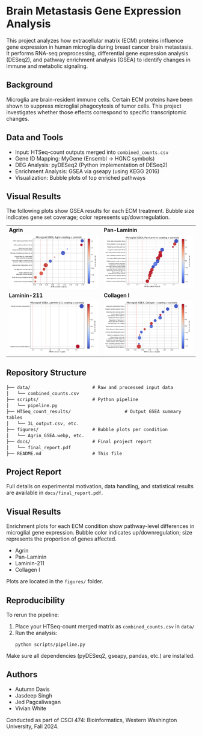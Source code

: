 # Brain Metastasis Gene Expression Analysis

This project analyzes how extracellular matrix (ECM) proteins influence gene expression in human microglia during breast cancer brain metastasis. It performs RNA-seq preprocessing, differential gene expression analysis (DESeq2), and pathway enrichment analysis (GSEA) to identify changes in immune and metabolic signaling.

## Background

Microglia are brain-resident immune cells. Certain ECM proteins have been shown to suppress microglial phagocytosis of tumor cells. This project investigates whether those effects correspond to specific transcriptomic changes.

## Data and Tools

- Input: HTSeq-count outputs merged into `combined_counts.csv`
- Gene ID Mapping: MyGene (Ensembl → HGNC symbols)
- DEG Analysis: pyDESeq2 (Python implementation of DESeq2)
- Enrichment Analysis: GSEA via gseapy (using KEGG 2016)
- Visualization: Bubble plots of top enriched pathways

## Visual Results

The following plots show GSEA results for each ECM treatment. Bubble size indicates gene set coverage; color represents up/downregulation.

<table>
  <tr>
    <td><strong>Agrin</strong></td>
    <td><strong>Pan-Laminin</strong></td>
  </tr>
  <tr>
    <td><img src="figures/Agrin_GSEA.webp" width="400"/></td>
    <td><img src="figures/Pan-Laminin_GSEA.webp" width="400"/></td>
  </tr>
  <tr>
    <td><strong>Laminin-211</strong></td>
    <td><strong>Collagen I</strong></td>
  </tr>
  <tr>
    <td><img src="figures/Laminin-211_GSEA.webp" width="400"/></td>
    <td><img src="figures/CollagenI_GSEA.webp" width="400"/></td>
  </tr>
</table>

## Repository Structure

```
├── data/                       # Raw and processed input data
│   └── combined_counts.csv
├── scripts/                    # Python pipeline
│   └── pipeline.py
├── HTSeq_count_results/                    # Output GSEA summary tables
│   └── 3L_output.csv, etc.
├── figures/                    # Bubble plots per condition
│   └── Agrin_GSEA.webp, etc.
├── docs/                       # Final project report
│   └── final_report.pdf
├── README.md                   # This file
```

## Project Report

Full details on experimental motivation, data handling, and statistical results are available in `docs/final_report.pdf`.

## Visual Results

Enrichment plots for each ECM condition show pathway-level differences in microglial gene expression. Bubble color indicates up/downregulation; size represents the proportion of genes affected.

- Agrin
- Pan-Laminin
- Laminin-211
- Collagen I

Plots are located in the `figures/` folder.

## Reproducibility

To rerun the pipeline:

1. Place your HTSeq-count merged matrix as `combined_counts.csv` in `data/`
2. Run the analysis:
   ```
   python scripts/pipeline.py
   ```

Make sure all dependencies (pyDESeq2, gseapy, pandas, etc.) are installed.

## Authors

- Autumn Davis
- Jasdeep Singh
- Jed Pagcaliwagan
- Vivian White

Conducted as part of CSCI 474: Bioinformatics, Western Washington University, Fall 2024.


